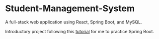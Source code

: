 # Student-Management-System
A full-stack web application using React, Spring Boot, and MySQL.

Introductory project following this [tutorial](https://www.youtube.com/watch?v=O_XL9oQ1_To) for me to practice Spring Boot.
